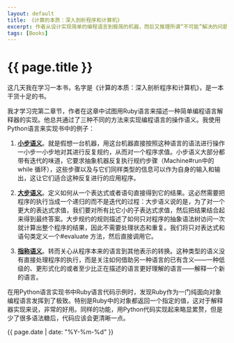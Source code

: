 ```yaml
---
layout: default
title: 《计算的本质：深入剖析程序和计算机》
excerpt: 作者从设计实现简单的编程语言到极简的机器，而后又推理所谓“不可能”解决的问题。
tags: [Books]
---
```

{{ page.title }}
================
这几天我在学习一本书，名字是《计算的本质：深入剖析程序和计算机》，是一本干货十足的书。

我才学习完第二章节，作者在这章中试图用Ruby语言来描述一种简单编程语言解释器的实现。他总共通过了三种不同的方法来实现编程语言的操作语义。我使用Python语言来实现书中的例子：

1. [**小步语义**](https://github.com/cforth/toys/blob/master/Simple/Machine2.3.1-2.py)。就是假想一台机器，用这台机器直接按照这种语言的语法进行操作一小步一小步地对其进行反复规约，从而对一个程序求值。小步语义大部分都带有迭代的味道，它要求抽象机器反复执行规约步骤（Machine#run中的 while 循环），这些步骤以及与它们同样类型的信息可以作为自身的输入和输出，这让它们适合这种反复进行的应用程序。

2. [**大步语义**](https://github.com/cforth/toys/blob/master/Simple/Evaluate2.3.2.py)。定义如何从一个表达式或者语句直接得到它的结果。这必然需要把程序的执行当成一个递归的而不是迭代的过程：大步语义说的是，为了对一个更大的表达式求值，我们要对所有比它小的子表达式求值，然后把结果结合起来得到最终答案。大步规约的规则描述了如何只对程序的抽象语法树访问一次就计算出整个程序的结果，因此不需要处理状态和重复。我们将只对表达式和语句类定义一个#evaluate 方法，然后直接调用它。

3. [**指称语义**](https://github.com/cforth/toys/blob/master/Simple/Denotation2.4.py)。转而关心从程序本来的语言到其他表示的转换。这种类型的语义没有直接处理程序的执行，而是关注如何借助另一种语言的已有含义——一种低级的、更形式化的或者至少比正在描述的语言更好理解的语言——解释一个新的语言。

在用Python语言实现书中Ruby语言代码示例时，发现Ruby作为一门纯面向对象编程语言发挥到了极致。特别是Ruby中的对象都返回一个指定的值，这对于解释器实现来说，非常的好用。同样的功能，用Python代码实现起来略显累赘，但是少了很多语法糖后，代码应该会更清晰一点。

{{ page.date | date: "%Y-%m-%d" }}
